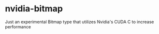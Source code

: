 # nvidia-bitmap
Just an experimental Bitmap type that utilizes Nvidia's CUDA C to increase performance
